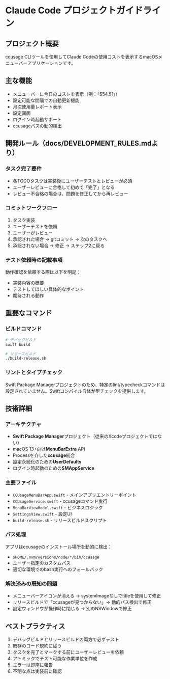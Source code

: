 # Claude Code プロジェクトガイドライン

## プロジェクト概要

ccusage CLIツールを使用してClaude Codeの使用コストを表示するmacOSメニューバーアプリケーションです。

## 主な機能

- メニューバーに今日のコストを表示（例：「$54.51」）
- 設定可能な間隔での自動更新機能
- 月次使用量レポート表示
- 設定画面
- ログイン時起動サポート
- ccusageパスの動的検出

## 開発ルール（docs/DEVELOPMENT_RULES.mdより）

### タスク完了要件

- 各TODOタスクは実装後にユーザーテストとレビューが必須
- ユーザーレビューに合格して初めて「完了」となる
- レビュー不合格の場合は、問題を修正してから再レビュー

### コミットワークフロー

1. タスク実装
2. ユーザーテストを依頼
3. ユーザーがレビュー
4. 承認された場合 → gitコミット → 次のタスクへ
5. 承認されない場合 → 修正 → ステップ2に戻る

### テスト依頼時の記載事項

動作確認を依頼する際は以下を明記：

- 実装内容の概要
- テストしてほしい具体的なポイント
- 期待される動作

## 重要なコマンド

### ビルドコマンド

```bash
# デバッグビルド
swift build

# リリースビルド
./build-release.sh
```

### リントとタイプチェック

Swift Package Managerプロジェクトのため、特定のlint/typecheckコマンドは設定されていません。Swiftコンパイル自体が型チェックを提供します。

## 技術詳細

### アーキテクチャ

- **Swift Package Manager**プロジェクト（従来のXcodeプロジェクトではない）
- macOS 13+向け**MenuBarExtra** API
- Processを介した**ccusage**統合
- 設定永続化のための**UserDefaults**
- ログイン時起動のための**SMAppService**

### 主要ファイル

- `CCUsageMenuBarApp.swift` - メインアプリエントリーポイント
- `CCUsageService.swift` - ccusageコマンド実行
- `MenuBarViewModel.swift` - ビジネスロジック
- `SettingsView.swift` - 設定UI
- `build-release.sh` - リリースビルドスクリプト

### パス処理

アプリはccusageのインストール場所を動的に検出：

- `$HOME/.nvm/versions/node/*/bin/ccusage`
- ユーザー指定のカスタムパス
- 適切な環境でのbash実行へのフォールバック

### 解決済みの既知の問題

- メニューバーアイコンが消える → systemImageなしでtitleを使用して修正
- リリースビルドで「ccusageが見つからない」→ 動的パス検出で修正
- 設定ウィンドウが操作時に閉じる → 別のNSWindowで修正

## ベストプラクティス

1. デバッグビルドとリリースビルドの両方で必ずテスト
2. 既存のコード規約に従う
3. タスクを完了とマークする前にユーザーレビューを依頼
4. アトミックでテスト可能な作業単位を作成
5. エラーは即座に報告
6. 不明な点は実装前に確認
